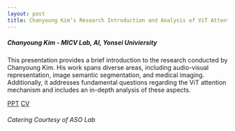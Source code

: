 ```yaml
---
layout: post
title: Chanyoung Kim’s Research Introduction and Analysis of ViT Attention Mechanism
---
```


<h5>
    Chanyoung Kim - MICV Lab, AI, Yonsei Univiersity
</h5>

This presentation provides a brief introduction to the research conducted by Chanyoung Kim. His work spans diverse areas, including audio-visual representation, image semantic segmentation, and medical imaging. Additionally, it addresses fundamental questions regarding the ViT attention mechanism and includes an in-depth analysis of these aspects.

[PPT](https://drive.google.com/file/d/1e0rvDgeyR6DnLNkVnrH58Pq_vnECxsOU/view?usp=share_link)
[CV](https://kochanha.github.io/)

<h6>
    Catering Courtesy of ASO Lab
</h6>
